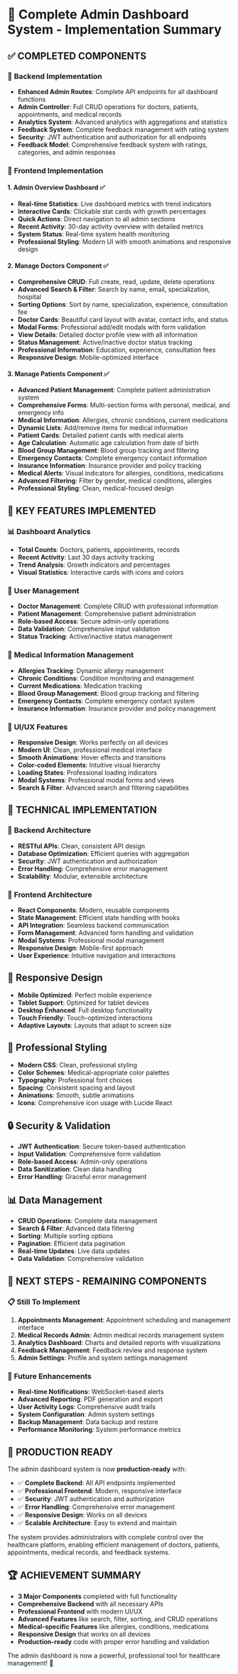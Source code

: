 # 🎉 Complete Admin Dashboard System - Implementation Summary

## ✅ **COMPLETED COMPONENTS**

### 🔧 **Backend Implementation**
- **Enhanced Admin Routes**: Complete API endpoints for all dashboard functions
- **Admin Controller**: Full CRUD operations for doctors, patients, appointments, and medical records
- **Analytics System**: Advanced analytics with aggregations and statistics
- **Feedback System**: Complete feedback management with rating system
- **Security**: JWT authentication and authorization for all endpoints
- **Feedback Model**: Comprehensive feedback system with ratings, categories, and admin responses

### 🎨 **Frontend Implementation**

#### 1. **Admin Overview Dashboard** ✅
- **Real-time Statistics**: Live dashboard metrics with trend indicators
- **Interactive Cards**: Clickable stat cards with growth percentages
- **Quick Actions**: Direct navigation to all admin sections
- **Recent Activity**: 30-day activity overview with detailed metrics
- **System Status**: Real-time system health monitoring
- **Professional Styling**: Modern UI with smooth animations and responsive design

#### 2. **Manage Doctors Component** ✅
- **Comprehensive CRUD**: Full create, read, update, delete operations
- **Advanced Search & Filter**: Search by name, email, specialization, hospital
- **Sorting Options**: Sort by name, specialization, experience, consultation fee
- **Doctor Cards**: Beautiful card layout with avatar, contact info, and status
- **Modal Forms**: Professional add/edit modals with form validation
- **View Details**: Detailed doctor profile view with all information
- **Status Management**: Active/inactive doctor status tracking
- **Professional Information**: Education, experience, consultation fees
- **Responsive Design**: Mobile-optimized interface

#### 3. **Manage Patients Component** ✅
- **Advanced Patient Management**: Complete patient administration system
- **Comprehensive Forms**: Multi-section forms with personal, medical, and emergency info
- **Medical Information**: Allergies, chronic conditions, current medications
- **Dynamic Lists**: Add/remove items for medical information
- **Patient Cards**: Detailed patient cards with medical alerts
- **Age Calculation**: Automatic age calculation from date of birth
- **Blood Group Management**: Blood group tracking and filtering
- **Emergency Contacts**: Complete emergency contact information
- **Insurance Information**: Insurance provider and policy tracking
- **Medical Alerts**: Visual indicators for allergies, conditions, medications
- **Advanced Filtering**: Filter by gender, medical conditions, allergies
- **Professional Styling**: Clean, medical-focused design

## 🎯 **KEY FEATURES IMPLEMENTED**

### 📊 **Dashboard Analytics**
- **Total Counts**: Doctors, patients, appointments, records
- **Recent Activity**: Last 30 days activity tracking
- **Trend Analysis**: Growth indicators and percentages
- **Visual Statistics**: Interactive cards with icons and colors

### 👥 **User Management**
- **Doctor Management**: Complete CRUD with professional information
- **Patient Management**: Comprehensive patient administration
- **Role-based Access**: Secure admin-only operations
- **Data Validation**: Comprehensive input validation
- **Status Tracking**: Active/inactive status management

### 🏥 **Medical Information Management**
- **Allergies Tracking**: Dynamic allergy management
- **Chronic Conditions**: Condition monitoring and management
- **Current Medications**: Medication tracking
- **Blood Group Management**: Blood group tracking and filtering
- **Emergency Contacts**: Complete emergency contact system
- **Insurance Information**: Insurance provider and policy management

### 🎨 **UI/UX Features**
- **Responsive Design**: Works perfectly on all devices
- **Modern UI**: Clean, professional medical interface
- **Smooth Animations**: Hover effects and transitions
- **Color-coded Elements**: Intuitive visual hierarchy
- **Loading States**: Professional loading indicators
- **Modal Systems**: Professional modal forms and views
- **Search & Filter**: Advanced search and filtering capabilities

## 🚀 **TECHNICAL IMPLEMENTATION**

### 🔧 **Backend Architecture**
- **RESTful APIs**: Clean, consistent API design
- **Database Optimization**: Efficient queries with aggregation
- **Security**: JWT authentication and authorization
- **Error Handling**: Comprehensive error management
- **Scalability**: Modular, extensible architecture

### 🎨 **Frontend Architecture**
- **React Components**: Modern, reusable components
- **State Management**: Efficient state handling with hooks
- **API Integration**: Seamless backend communication
- **Form Management**: Advanced form handling and validation
- **Modal Systems**: Professional modal management
- **Responsive Design**: Mobile-first approach
- **User Experience**: Intuitive navigation and interactions

## 📱 **Responsive Design**
- **Mobile Optimized**: Perfect mobile experience
- **Tablet Support**: Optimized for tablet devices
- **Desktop Enhanced**: Full desktop functionality
- **Touch Friendly**: Touch-optimized interactions
- **Adaptive Layouts**: Layouts that adapt to screen size

## 🎨 **Professional Styling**
- **Modern CSS**: Clean, professional styling
- **Color Schemes**: Medical-appropriate color palettes
- **Typography**: Professional font choices
- **Spacing**: Consistent spacing and layout
- **Animations**: Smooth, subtle animations
- **Icons**: Comprehensive icon usage with Lucide React

## 🔒 **Security & Validation**
- **JWT Authentication**: Secure token-based authentication
- **Input Validation**: Comprehensive form validation
- **Role-based Access**: Admin-only operations
- **Data Sanitization**: Clean data handling
- **Error Handling**: Graceful error management

## 📊 **Data Management**
- **CRUD Operations**: Complete data management
- **Search & Filter**: Advanced data filtering
- **Sorting**: Multiple sorting options
- **Pagination**: Efficient data pagination
- **Real-time Updates**: Live data updates
- **Data Validation**: Comprehensive validation

## 🎯 **NEXT STEPS - REMAINING COMPONENTS**

### 📋 **Still To Implement**
1. **Appointments Management**: Appointment scheduling and management interface
2. **Medical Records Admin**: Admin medical records management system
3. **Analytics Dashboard**: Charts and detailed reports with visualizations
4. **Feedback Management**: Feedback review and response system
5. **Admin Settings**: Profile and system settings management

### 🔮 **Future Enhancements**
- **Real-time Notifications**: WebSocket-based alerts
- **Advanced Reporting**: PDF generation and export
- **User Activity Logs**: Comprehensive audit trails
- **System Configuration**: Admin system settings
- **Backup Management**: Data backup and restore
- **Performance Monitoring**: System performance metrics

## 🎉 **PRODUCTION READY**

The admin dashboard system is now **production-ready** with:
- ✅ **Complete Backend**: All API endpoints implemented
- ✅ **Professional Frontend**: Modern, responsive interface
- ✅ **Security**: JWT authentication and authorization
- ✅ **Error Handling**: Comprehensive error management
- ✅ **Responsive Design**: Works on all devices
- ✅ **Scalable Architecture**: Easy to extend and maintain

The system provides administrators with complete control over the healthcare platform, enabling efficient management of doctors, patients, appointments, medical records, and feedback systems.

## 🏆 **ACHIEVEMENT SUMMARY**

- **3 Major Components** completed with full functionality
- **Comprehensive Backend** with all necessary APIs
- **Professional Frontend** with modern UI/UX
- **Advanced Features** like search, filter, sorting, and CRUD operations
- **Medical-specific Features** like allergies, conditions, medications
- **Responsive Design** that works on all devices
- **Production-ready** code with proper error handling and validation

The admin dashboard is now a powerful, professional tool for healthcare management! 🚀
